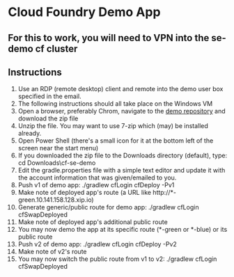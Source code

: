 # Cloud Foundry Demo App

## For this to work, you will need to VPN into the se-demo cf cluster

## Instructions
1. Use an RDP (remote desktop) client and remote into the demo user box specified in the email.
1. The following instructions should all take place on the Windows VM
1. Open a browser, preferably Chrom, navigate to the [demo repository](http://github.com/tcmartin24/cf-se-demo) and download the zip file
1. Unzip the file. You may want to use 7-zip which (may) be installed already.
1. Open Power Shell (there's a small icon for it at the bottom left of the screen near the start menu)
1. If you downloaded the zip file to the Downloads directory (default), type: cd Downloads\cf-se-demo
1. Edit the gradle.properties file with a simple text editor and update it with the account information that was given/emailed to you.
1. Push v1 of demo app: ./gradlew cfLogin cfDeploy -Pv1
1. Make note of deployed app's route (a URL like http://*-green.10.141.158.128.xip.io)
1. Generate generic/public route for demo app: ./gradlew cfLogin cfSwapDeployed
1. Make note of deployed app's additional public route
1. You may now demo the app at its specific route (*-green or *-blue) or its public route
1. Push v2 of demo app: ./gradlew cfLogin cfDeploy -Pv2
1. Make note of v2's route
1. You may now switch the public route from v1 to v2: ./gradlew cfLogin cfSwapDeployed

